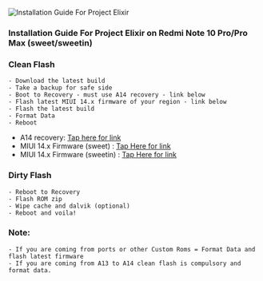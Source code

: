 ![Installation Guide For Project Elixir](https://i.imgur.com/42LxtAl.png)

### Installation Guide For Project Elixir on Redmi Note 10 Pro/Pro Max (sweet/sweetin)

### Clean Flash
```
- Download the latest build
- Take a backup for safe side
- Boot to Recovery - must use A14 recovery - link below
- Flash latest MIUI 14.x firmware of your region - link below
- Flash the latest build
- Format Data
- Reboot
```

- A14 recovery: [Tap here for link](https://sourceforge.net/projects/project-elixir/files/fourteen/sweet/recovery/OrangeFox-R11.1_6-Unofficial-sweet-EROFSCompression.zip/download)
- MIUI 14.x Firmware (sweet) : [Tap Here for link](https://xiaomifirmwareupdater.com/firmware/sweet/)
- MIUI 14.x Firmware (sweetin) : [Tap Here for link](https://xiaomifirmwareupdater.com/firmware/sweetin/)

### Dirty Flash
```
- Reboot to Recovery
- Flash ROM zip
- Wipe cache and dalvik (optional)
- Reboot and voila!

```
### Note:
```
- If you are coming from ports or other Custom Roms = Format Data and flash latest firmware
- If you are coming from A13 to A14 clean flash is compulsory and format data.

```
